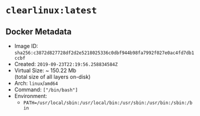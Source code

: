 # `clearlinux:latest`

## Docker Metadata

- Image ID: `sha256:c3872d827728df2d2e5218025336c0dbf944b98fa7992f027e0ac4fd7db1ccbf`
- Created: `2019-09-23T22:19:56.258834584Z`
- Virtual Size: ~ 150.22 Mb  
  (total size of all layers on-disk)
- Arch: `linux`/`amd64`
- Command: `["/bin/bash"]`
- Environment:
  - `PATH=/usr/local/sbin:/usr/local/bin:/usr/sbin:/usr/bin:/sbin:/bin`
